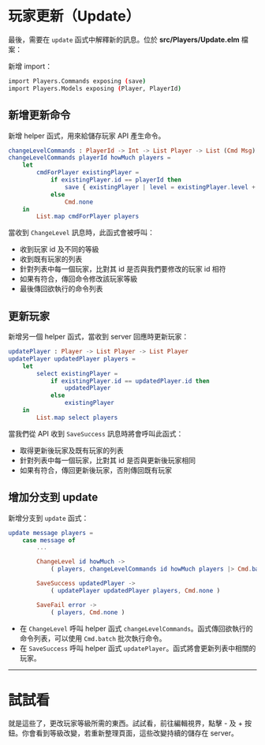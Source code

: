 # 玩家更新（Update）

最後，需要在 `update` 函式中解釋新的訊息。位於 __src/Players/Update.elm__ 檔案：

新增 import：

```bash
import Players.Commands exposing (save)
import Players.Models exposing (Player, PlayerId)
```

## 新增更新命令

新增 helper 函式，用來給儲存玩家 API 產生命令。

```elm
changeLevelCommands : PlayerId -> Int -> List Player -> List (Cmd Msg)
changeLevelCommands playerId howMuch players =
    let
        cmdForPlayer existingPlayer =
            if existingPlayer.id == playerId then
                save { existingPlayer | level = existingPlayer.level + howMuch }
            else
                Cmd.none
    in
        List.map cmdForPlayer players
```

當收到 `ChangeLevel` 訊息時，此函式會被呼叫：

- 收到玩家 id 及不同的等級
- 收到既有玩家的列表
- 針對列表中每一個玩家，比對其 id 是否與我們要修改的玩家 id 相符
- 如果有符合，傳回命令修改該玩家等級
- 最後傳回欲執行的命令列表

## 更新玩家

新增另一個 helper 函式，當收到 server 回應時更新玩家：

```elm
updatePlayer : Player -> List Player -> List Player
updatePlayer updatedPlayer players =
    let
        select existingPlayer =
            if existingPlayer.id == updatedPlayer.id then
                updatedPlayer
            else
                existingPlayer
    in
        List.map select players
```

當我們從 API 收到 `SaveSuccess` 訊息時將會呼叫此函式：

- 取得更新後玩家及既有玩家的列表
- 針對列表中每一個玩家，比對其 id 是否與更新後玩家相同
- 如果有符合，傳回更新後玩家，否則傳回既有玩家

## 增加分支到 update

新增分支到 `update` 函式：

```elm
update message players =
    case message of
        ...

        ChangeLevel id howMuch ->
            ( players, changeLevelCommands id howMuch players |> Cmd.batch )

        SaveSuccess updatedPlayer ->
            ( updatePlayer updatedPlayer players, Cmd.none )

        SaveFail error ->
            ( players, Cmd.none )
```

- 在 `ChangeLevel` 呼叫 helper 函式 `changeLevelCommands`。函式傳回欲執行的命令列表，可以使用 `Cmd.batch` 批次執行命令。
- 在 `SaveSuccess` 呼叫 helper 函式 `updatePlayer`。函式將會更新列表中相關的玩家。

---

# 試試看

就是這些了，更改玩家等級所需的東西。試試看，前往編輯視界，點擊 - 及 + 按鈕。你會看到等級改變，若重新整理頁面，這些改變持續的儲存在 server。
